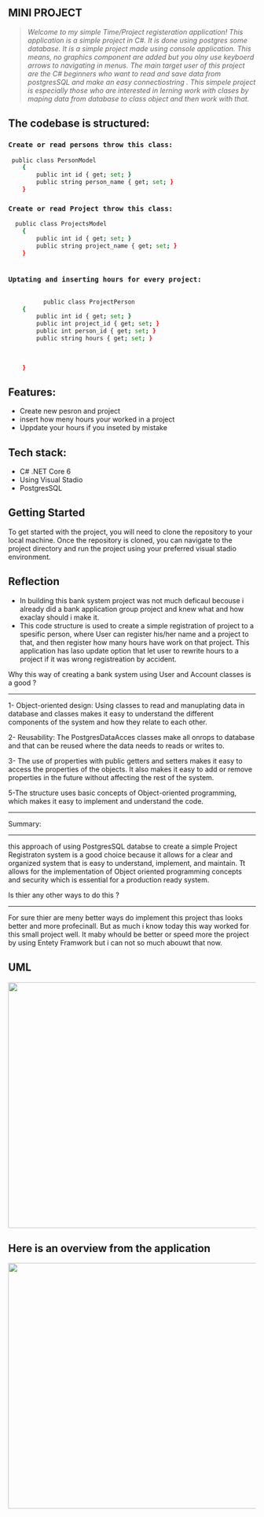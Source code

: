 ## MINI PROJECT
> *Welcome to my simple Time/Project registeration application! This application is a simple project in C#. It is done using postgres some database. It is a simple project made using console application. This means, no graphics component are added but you olny use keyboerd arrows to navigating in menus. The main target user of this project are the C# beginners who want to read and save data from postgresSQL and make an easy connectiostring . This simpele project is especially those who are interested in lerning work with clases by maping data from database to class object and then work with that.*
## The codebase is structured:

### ```Create or read persons throw this class:```
```sh
 public class PersonModel
    {
        public int id { get; set; }
        public string person_name { get; set; }
    }
```

### ```Create or read Project throw this class:```
```sh
  public class ProjectsModel
    {
        public int id { get; set; }
        public string project_name { get; set; }
    }
    
```

### ```Uptating and inserting hours for every project:```
```sh

          public class ProjectPerson
    {
        public int id { get; set; }
        public int project_id { get; set; }
        public int person_id { get; set; }
        public string hours { get; set; }
       
       
      
    }
```
## Features:

- Create new pesron and project
- insert how meny hours your worked in a project
- Uppdate your hours if you inseted by mistake 

## Tech stack:
- C# .NET Core 6 
- Using Visual Stadio 
- PostgresSQL

## Getting Started
To get started with the project, you will need to clone the repository to your local machine. Once the repository is cloned, you can navigate to the project directory and run the project using your preferred visual stadio environment.


## Reflection
- In building this bank system project was not much deficaul becouse i already did a bank application group project and knew what and how exaclay should i make it.
- This code structure is used to create a simple registration of project to a spesific person, where User can register his/her name and a project to that, and then register how many hours have work on that project. This application has laso update option that let user to rewrite hours to a project if it was wrong registreation by accident.



Why this way of creating a bank system using User and Account classes is a good ?
___

1- Object-oriented design: Using classes to read and manuplating data in database and classes makes it easy to understand the different components of the system and how they relate to each other.

2- Reusability: The PostgresDataAcces classes  make all onrops to database and that can be reused where the data needs to reads or writes to.

3- The use of properties with public getters and setters makes it easy to access the properties of the objects. It also makes it easy to add or remove properties in the future without affecting the rest of the system.

5-The structure uses basic concepts of Object-oriented programming, which makes it easy to implement and understand the code.


____

Summary:
___
this approach of using PostgresSQL databse to create a simple Project Registraton system is a good choice because it allows for a clear and organized system that is easy to understand, implement, and maintain. Tt allows for the implementation of Object oriented programming concepts and security which is essential for a production ready system.

Is thier any other ways to do this ?
___

For sure thier are meny better ways do implement this project thas looks better and more profecinall. But as much i know today this way worked for this small project well. It maby whould be better or speed more the project by using Entety Framwork but i can not so much abouwt that now.
## UML
<img src ="https://user-images.githubusercontent.com/113901667/224511927-8644c141-58f7-478a-a7ab-cf9ca9a74751.png" width="1200" height="500">



## Here is an overview from the application
<img src="https://user-images.githubusercontent.com/113901667/224512575-2c08e70f-8772-4edc-af94-ed61882841f3.gif" width="1200" height="500">




